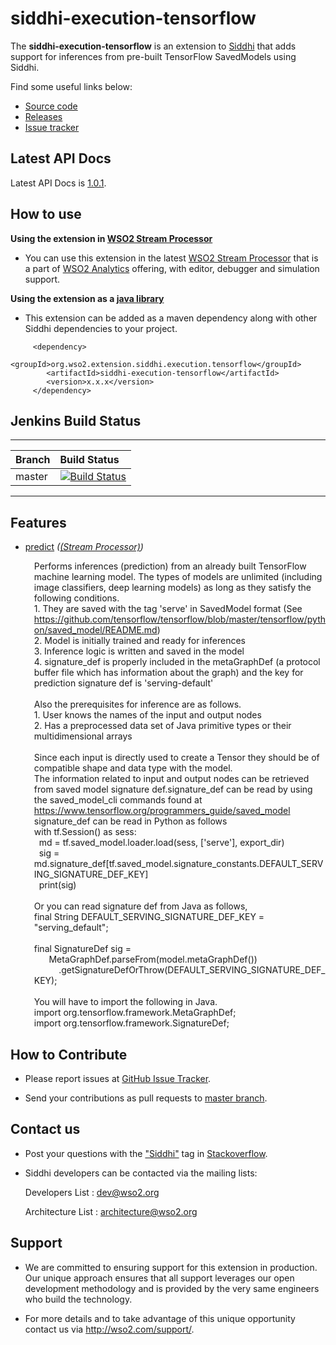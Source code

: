 # siddhi-execution-tensorflow
The **siddhi-execution-tensorflow** is an extension to <a target="_blank" href="https://wso2.github
.io/siddhi">Siddhi</a>  that adds support for inferences from pre-built TensorFlow SavedModels using Siddhi.

Find some useful links below:

* <a target="_blank" href="https://github.com/wso2-extensions/siddhi-execution-tensorflow">Source code</a>
* <a target="_blank" href="https://github.com/wso2-extensions/siddhi-execution-tensorflow/releases">Releases</a>
* <a target="_blank" href="https://github.com/wso2-extensions/siddhi-execution-tensorflow/issues">Issue tracker</a>

## Latest API Docs

Latest API Docs is <a target="_blank" href="https://wso2-extensions.github.io/siddhi-execution-tensorflow/api/1.0.1">1.0.1</a>.

## How to use 

**Using the extension in <a target="_blank" href="https://github.com/wso2/product-sp">WSO2 Stream Processor</a>**

* You can use this extension in the latest <a target="_blank" href="https://github.com/wso2/product-sp/releases">WSO2 Stream Processor</a> that is a part of <a target="_blank" href="http://wso2.com/analytics?utm_source=gitanalytics&utm_campaign=gitanalytics_Jul17">WSO2 Analytics</a> offering, with editor, debugger and simulation support. 

**Using the extension as a <a target="_blank" href="https://wso2.github.io/siddhi/documentation/running-as-a-java-library">java library</a>**

* This extension can be added as a maven dependency along with other Siddhi dependencies to your project.

```
     <dependency>
        <groupId>org.wso2.extension.siddhi.execution.tensorflow</groupId>
        <artifactId>siddhi-execution-tensorflow</artifactId>
        <version>x.x.x</version>
     </dependency>
```

## Jenkins Build Status

---

|  Branch | Build Status |
| :------ |:------------ | 
| master  | [![Build Status](https://wso2.org/jenkins/view/All%20Builds/job/siddhi/job/siddhi-execution-tensorflow/badge/icon)](https://wso2.org/jenkins/view/All%20Builds/job/siddhi/job/siddhi-execution-tensorflow/) |

---

## Features

* <a target="_blank" href="https://wso2-extensions.github.io/siddhi-execution-tensorflow/api/1.0.1/#predict-stream-processor">predict</a> *(<a target="_blank" href="https://wso2.github.io/siddhi/documentation/siddhi-4.0/#stream-processor">(Stream Processor)</a>)*<br><div style="padding-left: 1em;"><p>Performs inferences (prediction) from an already built TensorFlow machine learning model. The types of models are unlimited (including image classifiers, deep learning models) as long as they satisfy the following conditions.<br>1. They are saved with the tag 'serve' in SavedModel format (See https://github.com/tensorflow/tensorflow/blob/master/tensorflow/python/saved_model/README.md)<br>2. Model is initially trained and ready for inferences<br>3. Inference logic is written and saved in the model<br>4. signature_def is properly included in the metaGraphDef (a protocol buffer file which has information about the graph) and the key for prediction signature def is 'serving-default'<br><br>Also the prerequisites for inference are as follows.<br>1. User knows the names of the input and output nodes<br>2. Has a preprocessed data set of Java primitive types or their multidimensional arrays<br><br>Since each input is directly used to create a Tensor they should be of compatible shape and data type with the model.<br>The information related to input and output nodes can be retrieved from saved model signature def.signature_def can be read by using the saved_model_cli commands found at https://www.tensorflow.org/programmers_guide/saved_model<br>signature_def can be read in Python as follows<br>with tf.Session() as sess:<br>&nbsp;&nbsp;md = tf.saved_model.loader.load(sess, ['serve'], export_dir)<br>&nbsp;&nbsp;sig = md.signature_def[tf.saved_model.signature_constants.DEFAULT_SERVING_SIGNATURE_DEF_KEY]<br>&nbsp;&nbsp;print(sig)<br><br>Or you can read signature def from Java as follows,<br>final String DEFAULT_SERVING_SIGNATURE_DEF_KEY = "serving_default"; <br><br>final SignatureDef sig =<br>&nbsp;&nbsp;&nbsp;&nbsp;&nbsp;&nbsp;MetaGraphDef.parseFrom(model.metaGraphDef())<br>&nbsp;&nbsp;&nbsp;&nbsp;&nbsp;&nbsp;&nbsp;&nbsp;&nbsp;&nbsp;.getSignatureDefOrThrow(DEFAULT_SERVING_SIGNATURE_DEF_KEY);<br><br>You will have to import the following in Java.<br>import org.tensorflow.framework.MetaGraphDef;<br>import org.tensorflow.framework.SignatureDef;</p></div>

## How to Contribute
 
  * Please report issues at <a target="_blank" href="https://github.com/wso2-extensions/siddhi-execution-tensorflow/issues">GitHub Issue Tracker</a>.
  
  * Send your contributions as pull requests to <a target="_blank" href="https://github.com/wso2-extensions/siddhi-execution-tensorflow/tree/master">master branch</a>. 
 
## Contact us 

 * Post your questions with the <a target="_blank" href="http://stackoverflow.com/search?q=siddhi">"Siddhi"</a> tag in <a target="_blank" href="http://stackoverflow.com/search?q=siddhi">Stackoverflow</a>. 
 
 * Siddhi developers can be contacted via the mailing lists:
 
    Developers List   : [dev@wso2.org](mailto:dev@wso2.org)
    
    Architecture List : [architecture@wso2.org](mailto:architecture@wso2.org)
 
## Support 

* We are committed to ensuring support for this extension in production. Our unique approach ensures that all support leverages our open development methodology and is provided by the very same engineers who build the technology. 

* For more details and to take advantage of this unique opportunity contact us via <a target="_blank" href="http://wso2.com/support?utm_source=gitanalytics&utm_campaign=gitanalytics_Jul17">http://wso2.com/support/</a>. 
